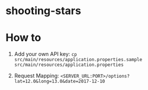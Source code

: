 # shooting-stars

# How to
1. Add your own API key:
    `cp src/main/resources/application.properties.sample src/main/resources/application.properties`
    
2. Request Mapping:
    `<SERVER_URL:PORT>/options?lat=12.0&long=13.0&date=2017-12-10`
